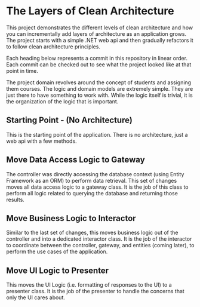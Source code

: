 # The Layers of Clean Architecture

This project demonstrates the different levels of clean architecture and how you can incrementally add layers of
architecture as an application grows. The project starts with a simple .NET web api and then gradually refactors it to
follow clean architecture principles.

Each heading below represents a commit in this repository in linear order. Each commit can be checked out to see what
the project looked like at that point in time.

The project domain revolves around the concept of students and assigning them courses. The logic and domain models are 
extremely simple. They are just there to have something to work with. While the logic itself is trivial, it is the
organization of the logic that is important.

## Starting Point - (No Architecture)

This is the starting point of the application. There is no architecture, just a web api with a few methods.

## Move Data Access Logic to Gateway

The controller was directly accessing the database context (using Entity Framework as an ORM) to perform data
retrieval. This set of changes moves all data access logic to a gateway class. It is the job of this class to
perform all logic related to querying the database and returning those results.

## Move Business Logic to Interactor

Similar to the last set of changes, this moves business logic out of the controller and into a dedicated interactor
class. It is the job of the interactor to coordinate between the controller, gateway, and entities (coming later), to
perform the use cases of the application.

## Move UI Logic to Presenter

This moves the UI Logic (i.e. formatting of responses to the UI) to a presenter class. It is the job of the presenter
to handle the concerns that only the UI cares about.
